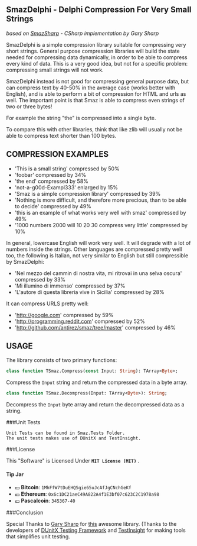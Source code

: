 SmazDelphi - Delphi Compression For Very Small Strings
-------------------------------------------------

*based on [SmazSharp](https://github.com/garysharp/SmazSharp) -  CSharp implementation by Gary Sharp*

SmazDelphi is a simple compression library suitable for compressing very short
strings. General purpose compression libraries will build the state needed
for compressing data dynamically, in order to be able to compress every kind
of data. This is a very good idea, but not for a specific problem: compressing
small strings will not work.

SmazDelphi instead is not good for compressing general purpose data, but can compress
text by 40-50% in the average case (works better with English), and is able to
perform a bit of compression for HTML and urls as well. The important point is
that Smaz is able to compress even strings of two or three bytes!

For example the string "the" is compressed into a single byte.

To compare this with other libraries, think that like zlib will usually not be able to compress text shorter than 100 bytes.

COMPRESSION EXAMPLES
--------------------

- 'This is a small string' compressed by 50%
- 'foobar' compressed by 34%
- 'the end' compressed by 58%
- 'not-a-g00d-Exampl333' enlarged by 15%
- 'Smaz is a simple compression library' compressed by 39%
- 'Nothing is more difficult, and therefore more precious, than to be able to decide' compressed by 49%
- 'this is an example of what works very well with smaz' compressed by 49%
- '1000 numbers 2000 will 10 20 30 compress very little' compressed by 10%

In general, lowercase English will work very well. It will degrade with a lot
of numbers inside the strings. Other languages are compressed pretty well too,
the following is Italian, not very similar to English but still compressible
by SmazDelphi:

- 'Nel mezzo del cammin di nostra vita, mi ritrovai in una selva oscura' compressed by 33%
- 'Mi illumino di immenso' compressed by 37%
- 'L'autore di questa libreria vive in Sicilia' compressed by 28%

It can compress URLS pretty well:

- 'http://google.com' compressed by 59%
- 'http://programming.reddit.com' compressed by 52%
- 'http://github.com/antirez/smaz/tree/master' compressed by 46%

USAGE
-----

The library consists of two primary functions:

```pascal
class function TSmaz.Compress(const Input: String): TArray<Byte>;
```

Compress the `Input` string and return the compressed data in a byte array.

```pascal
class function TSmaz.Decompress(Input: TArray<Byte>): String;
```

Decompress the `Input` byte array and return the decompressed data as a string.


###Unit Tests

    Unit Tests can be found in Smaz.Tests Folder.
    The unit tests makes use of DUnitX and TestInsight.

###License

This "Software" is Licensed Under  **`MIT License (MIT)`** .

#### Tip Jar
* :dollar: **Bitcoin**: `1MhFfW7tDuEHQSgie65uJcAfJgCNchGeKf`
* :euro: **Ethereum**: `0x6c1DC21aeC49A822A4f1E3bf07c623C2C1978a98`
* :pound: **Pascalcoin**: `345367-40`

###Conclusion


   Special Thanks to [Gary Sharp](https://github.com/garysharp/) for [this](https://github.com/garysharp/SmazSharp) awesome library.
(Thanks to the developers of [DUnitX Testing Framework](https://github.com/VSoftTechnologies/DUnitX/) and [TestInsight](https://bitbucket.org/sglienke/testinsight/wiki/Home/) for making tools that simplifies unit testing.
